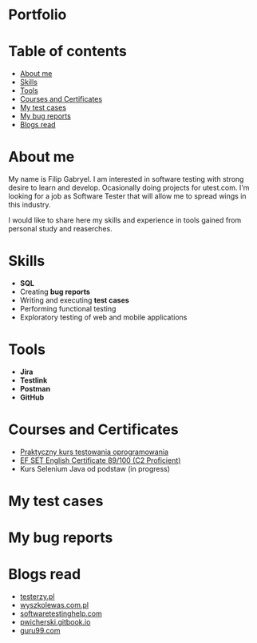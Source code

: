 # Portfolio

# Table of contents
+ [About me](About-me)
+ [Skills](Skills)
+ [Tools](Tools)
+ [Courses and Certificates](Courses-and-Certificates)
+ [My test cases](My-test-cases)
+ [My bug reports](My-bug-reports)
+ [Blogs read](Blogs-read)

# About me
My name is Filip Gabryel. I am interested in software testing with strong desire to learn and develop. Ocasionally doing projects for utest.com. I'm looking for a job as Software Tester that will allow me to spread wings in this industry.

I would like to share here my skills and experience in tools gained from personal study and reaserches.

# Skills
+ **SQL**
+ Creating **bug reports** 
+ Writing and executing **test cases**
+ Performing functional testing
+ Exploratory testing of web and mobile applications

# Tools
+ **Jira**
+ **Testlink**
+ **Postman**
+ **GitHub**

# Courses and Certificates
+ [Praktyczny kurs testowania oprogramowania](https://www.udemy.com/certificate/UC-71fd7403-60ec-4414-899c-d3d783957a4e/)
+ [EF SET English Certificate 89/100 (C2 Proficient)](https://www.efset.org/cert/a5CfQW)
+ Kurs Selenium Java od podstaw (in progress)

# My test cases

# My bug reports

# Blogs read
+ [testerzy.pl](https://testerzy.pl)
+ [wyszkolewas.com.pl](https://www.wyszkolewas.com.pl)
+ [softwaretestinghelp.com](https://www.softwaretestinghelp.com)
+ [pwicherski.gitbook.io](https://pwicherski.gitbook.io/testowanie-oprogramowania/)
+ [guru99.com](https://www.guru99.com)

